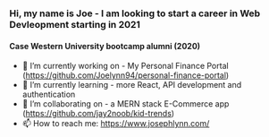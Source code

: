 ### Hi, my name is Joe - I am looking to start a career in Web Devleopment starting in 2021
#### Case Western University bootcamp alumni (2020)

- 🔭 I’m currently working on - My Personal Finance Portal (https://github.com/Joelynn94/personal-finance-portal)
- 🌱 I’m currently learning - more React, API development and authentication
- 👯 I’m collaborating on - a MERN stack E-Commerce app (https://github.com/jay2noob/kid-trends)
- 📫 How to reach me: https://www.josephlynn.com/


<!--
**Joelynn94/joelynn94** is a ✨ _special_ ✨ repository because its `README.md` (this file) appears on your GitHub profile.
-->



